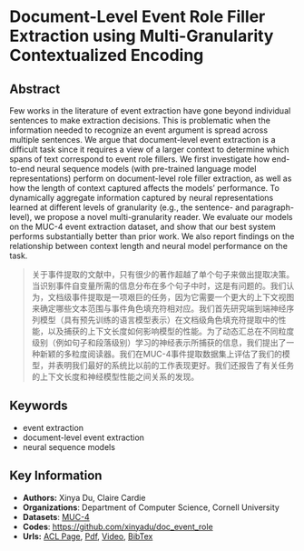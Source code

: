 # Document-Level Event Role Filler Extraction using Multi-Granularity Contextualized Encoding
## Abstract
Few works in the literature of event extraction have gone beyond individual sentences to make extraction decisions. This is problematic when the information needed to recognize an event argument is spread across multiple sentences. We argue that document-level event extraction is a difficult task since it requires a view of a larger context to determine which spans of text correspond to event role fillers. We first investigate how end-to-end neural sequence models (with pre-trained language model representations) perform on document-level role filler extraction, as well as how the length of context captured affects the models’ performance. To dynamically aggregate information captured by neural representations learned at different levels of granularity (e.g., the sentence- and paragraph-level), we propose a novel multi-granularity reader. We evaluate our models on the MUC-4 event extraction dataset, and show that our best system performs substantially better than prior work. We also report findings on the relationship between context length and neural model performance on the task.
> 关于事件提取的文献中，只有很少的著作超越了单个句子来做出提取决策。当识别事件自变量所需的信息分布在多个句子中时，这是有问题的。我们认为，文档级事件提取是一项艰巨的任务，因为它需要一个更大的上下文视图来确定哪些文本范围与事件角色填充符相对应。我们首先研究端到端神经序列模型（具有预先训练的语言模型表示）在文档级角色填充符提取中的性能，以及捕获的上下文长度如何影响模型的性能。为了动态汇总在不同粒度级别（例如句子和段落级别）学习的神经表示所捕获的信息，我们提出了一种新颖的多粒度阅读器。我们在MUC-4事件提取数据集上评估了我们的模型，并表明我们最好的系统比以前的工作表现更好。我们还报告了有关任务的上下文长度和神经模型性能之间关系的发现。
## Keywords
- event extraction
- document-level event extraction
- neural sequence models
## Key Information
- **Authors:** Xinya Du, Claire Cardie
- **Organizations**: Department of Computer Science, Cornell University
- **Datasets**: [MUC-4](datasets/muc34.tar.gz)
- **Codes**: <https://github.com/xinyadu/doc_event_role>
- **Urls:** [ACL Page](https://www.aclweb.org/anthology/2020.acl-main.714/), [Pdf](https://github.com/Clearailhc/KG-NLP-Papers/blob/main/ACL/2020/EE/pdf/2020.acl-main.714.pdf), [Video](http://slideslive.com/38928745), [BibTex](https://www.aclweb.org/anthology/2020.acl-main.714.bib)

